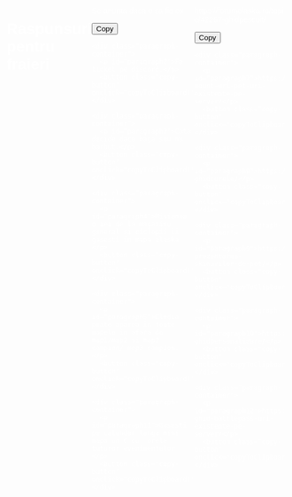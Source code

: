 <!DOCTYPE html>
<html lang="en">
<head>
<meta charset="UTF-8">
<meta name="viewport" content="width=device-width, initial-scale=1.0">
<title>Raspunsuri pentru fraieri</title>
<style>
  body {
    background-image: url('https://imgur.com/OxnnEdh');
    background-size: cover;
    color: white;
    font-family: Arial, sans-serif;
    padding: 20px;
    display: flex;
    justify-content: space-between;
  }
  
  .column {
    width: 47%;
    margin-right: 20px;
    display: flex;
    flex-direction: column; /* Așezăm elementele pe coloană */
  }
  
  .paragraph-container {
    position: relative;
    display: flex; /* Așezăm butonul și textul pe aceeași linie */
    align-items: center; /* Aliniem vertical butonul și textul */
    margin-bottom: 20px;
  }
  
  .copy-button {
    margin-left: 10px; /* Adăugăm un spațiu mic între buton și text */
  }
</style>
</head>
<body>  
  <h1>Raspunsuri pentru fraieri</h1>  

  <div class="column">
    <div class="paragraph-container">
      <p id="paragraph1">Se anunta daca o sa fie ox</p> 
      <button class="copy-button" onclick="copyToClipboard('paragraph1')">Copy</button>
    </div>

    <div class="paragraph-container">
      <p id="paragraph2">Fa ticket pe discord.</p> 
      <button class="copy-button" onclick="copyToClipboard('paragraph2')">Copy</button>
    </div>

    <div class="paragraph-container">
      <p id="paragraph3">Cata decide daca baga sau nu barbut.</p> 
      <button class="copy-button" onclick="copyToClipboard('paragraph3')">Copy</button>
    </div>

    <div class="paragraph-container">
      <p id="paragraph4">Misiunea o iei de la magazinu general si ciclopii ii gasesti in mapa alaska </p>
      <button class="copy-button" onclick="copyToClipboard('paragraph4')">Copy</button>
    </div>

    <div class="paragraph-container">
      <p id="paragraph5">Elodia poate aparea in toate mapele in afara de map1/map2 si map2 campion/ map3 campion.</p> 
      <button class="copy-button" onclick="copyToClipboard('paragraph5')">Copy</button>
    </div>

    <div class="paragraph-container">
      <p id="paragraph11">Gasesti pe calendar langa mini mapa un C cu  orele tuturor evenimentelor </p> 
      <button class="copy-button" onclick="copyToClipboard('paragraph11')">Copy</button>
    </div>
  </div>

  <div class="column">
    <div class="paragraph-container">
      <p id="paragraph6">https://forumalaska.ro/topic/42267-ghidpescuit/</p> 
      <button class="copy-button" onclick="copyToClipboard('paragraph6')">Copy</button>
    </div>

    <div class="paragraph-container">
      <p id="paragraph7">https://forumalaska.ro/topic/40164-mount-uri-pet-uri-existente-pe-server/</p> 
      <button class="copy-button" onclick="copyToClipboard('paragraph7')">Copy</button>
    </div>

    <div class="paragraph-container">
      <p id="paragraph8">https://forumalaska.ro/topic/38477-ghidcurele/</p>
      <button class="copy-button" onclick="copyToClipboard('paragraph8')">Copy</button>
    </div>

    <div class="paragraph-container">
      <p id="paragraph9">https://forumalaska.ro/topic/41621-prezentarea-skinurilor-de-pet/</p>
      <button class="copy-button" onclick="copyToClipboard('paragraph9')">Copy</button>
    </div>

    <div class="paragraph-container">
      <p id="paragraph10">https://forumalaska.ro/topic/41246-ghidpersonalizare/</p>
      <button class="copy-button" onclick="copyToClipboard('paragraph10')">Copy</button>
    </div>

    <div class="paragraph-container">
      <p id="paragraph12">https://forumalaska.ro/topic/42635-ghid-battlepass-uri-existente-pe-server/</p>
      <button class="copy-button" onclick="copyToClipboard('paragraph12')">Copy</button>
    </div>
  </div>

  <script>
    function copyToClipboard(elementId) {
      var copyText = document.getElementById(elementId);
      var textArea = document.createElement("textarea");
      textArea.value = copyText.textContent;
      document.body.appendChild(textArea);
      textArea.select();
      document.execCommand("copy");
      document.body.removeChild(textArea);
    }
  </script>
</body>
</html>
